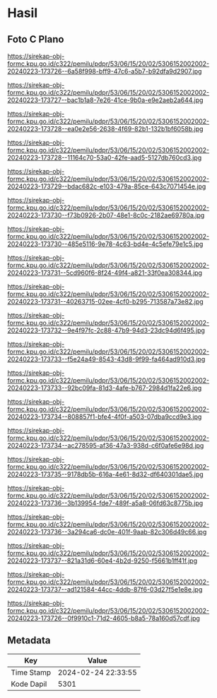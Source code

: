 # Hasil

## Foto C Plano

https://sirekap-obj-formc.kpu.go.id/c322/pemilu/pdpr/53/06/15/20/02/5306152002002-20240223-173726--6a58f998-bff9-47c6-a5b7-b92dfa9d2907.jpg

https://sirekap-obj-formc.kpu.go.id/c322/pemilu/pdpr/53/06/15/20/02/5306152002002-20240223-173727--bac1b1a8-7e26-41ce-9b0a-e9e2aeb2a644.jpg

https://sirekap-obj-formc.kpu.go.id/c322/pemilu/pdpr/53/06/15/20/02/5306152002002-20240223-173728--ea0e2e56-2638-4f69-82b1-132b1bf6058b.jpg

https://sirekap-obj-formc.kpu.go.id/c322/pemilu/pdpr/53/06/15/20/02/5306152002002-20240223-173728--11164c70-53a0-42fe-aad5-5127db760cd3.jpg

https://sirekap-obj-formc.kpu.go.id/c322/pemilu/pdpr/53/06/15/20/02/5306152002002-20240223-173729--bdac682c-e103-479a-85ce-643c7071454e.jpg

https://sirekap-obj-formc.kpu.go.id/c322/pemilu/pdpr/53/06/15/20/02/5306152002002-20240223-173730--f73b0926-2b07-48e1-8c0c-2182ae69780a.jpg

https://sirekap-obj-formc.kpu.go.id/c322/pemilu/pdpr/53/06/15/20/02/5306152002002-20240223-173730--485e5116-9e78-4c63-bd4e-4c5efe79e1c5.jpg

https://sirekap-obj-formc.kpu.go.id/c322/pemilu/pdpr/53/06/15/20/02/5306152002002-20240223-173731--5cd960f6-8f24-49f4-a821-33f0ea308344.jpg

https://sirekap-obj-formc.kpu.go.id/c322/pemilu/pdpr/53/06/15/20/02/5306152002002-20240223-173731--40263715-02ee-4cf0-b295-713587a73e82.jpg

https://sirekap-obj-formc.kpu.go.id/c322/pemilu/pdpr/53/06/15/20/02/5306152002002-20240223-173732--9e4f97fc-2c88-47b9-94d3-23dc94d6f495.jpg

https://sirekap-obj-formc.kpu.go.id/c322/pemilu/pdpr/53/06/15/20/02/5306152002002-20240223-173733--f5e24a49-8543-43d8-9f99-fa464ad910d3.jpg

https://sirekap-obj-formc.kpu.go.id/c322/pemilu/pdpr/53/06/15/20/02/5306152002002-20240223-173733--92bc09fa-81d3-4afe-b767-2984d1fa22e6.jpg

https://sirekap-obj-formc.kpu.go.id/c322/pemilu/pdpr/53/06/15/20/02/5306152002002-20240223-173734--808857f1-bfe4-4f0f-a503-07dba9ccd9e3.jpg

https://sirekap-obj-formc.kpu.go.id/c322/pemilu/pdpr/53/06/15/20/02/5306152002002-20240223-173734--ac278595-af36-47a3-938d-c6f0afe6e98d.jpg

https://sirekap-obj-formc.kpu.go.id/c322/pemilu/pdpr/53/06/15/20/02/5306152002002-20240223-173735--9178db5b-616a-4e61-8d32-df640301dae5.jpg

https://sirekap-obj-formc.kpu.go.id/c322/pemilu/pdpr/53/06/15/20/02/5306152002002-20240223-173736--3b139954-fde7-489f-a5a8-06fd63c8775b.jpg

https://sirekap-obj-formc.kpu.go.id/c322/pemilu/pdpr/53/06/15/20/02/5306152002002-20240223-173736--3a294ca6-dc0e-401f-9aab-82c306d49c66.jpg

https://sirekap-obj-formc.kpu.go.id/c322/pemilu/pdpr/53/06/15/20/02/5306152002002-20240223-173737--821a31d6-60e4-4b2d-9250-f5661b1ff41f.jpg

https://sirekap-obj-formc.kpu.go.id/c322/pemilu/pdpr/53/06/15/20/02/5306152002002-20240223-173737--ad121584-44cc-4ddb-87f6-03d27f5e1e8e.jpg

https://sirekap-obj-formc.kpu.go.id/c322/pemilu/pdpr/53/06/15/20/02/5306152002002-20240223-173726--0f9910c1-71d2-4605-b8a5-78a160d57cdf.jpg


## Metadata

| Key        | Value               |
| ---------- | ------------------- |
| Time Stamp | 2024-02-24 22:33:55 |
| Kode Dapil | 5301                |



